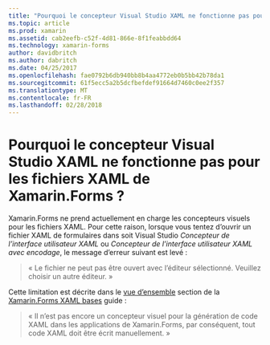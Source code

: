 ```yaml
---
title: "Pourquoi le concepteur Visual Studio XAML ne fonctionne pas pour les fichiers XAML de Xamarin.Forms ?"
ms.topic: article
ms.prod: xamarin
ms.assetid: cab2eefb-c52f-4d81-866e-8f1feabbdd64
ms.technology: xamarin-forms
author: davidbritch
ms.author: dabritch
ms.date: 04/25/2017
ms.openlocfilehash: fae0792b6db940bb8b4aa4772eb0b5bb42b78da1
ms.sourcegitcommit: 61f5ecc5a2b5dcfbefdef91664d7460c0ee2f357
ms.translationtype: MT
ms.contentlocale: fr-FR
ms.lasthandoff: 02/28/2018
---
```

# <a name="why-doesnt-the-visual-studio-xaml-designer-work-for-xamarinforms-xaml-files"></a>Pourquoi le concepteur Visual Studio XAML ne fonctionne pas pour les fichiers XAML de Xamarin.Forms ?

Xamarin.Forms ne prend actuellement en charge les concepteurs visuels pour les fichiers XAML. Pour cette raison, lorsque vous tentez d’ouvrir un fichier XAML de formulaires dans soit Visual Studio *Concepteur de l’interface utilisateur XAML* ou *Concepteur de l’interface utilisateur XAML avec encodage*, le message d’erreur suivant est levé :

> « Le fichier ne peut pas être ouvert avec l’éditeur sélectionné. Veuillez choisir un autre éditeur. »

Cette limitation est décrite dans le [vue d’ensemble](~/xamarin-forms/xaml/xaml-basics/index.md#Overview) section de la [Xamarin.Forms XAML bases](~/xamarin-forms/xaml/xaml-basics/index.md) guide :

> « Il n’est pas encore un concepteur visuel pour la génération de code XAML dans les applications de Xamarin.Forms, par conséquent, tout code XAML doit être écrit manuellement. »
